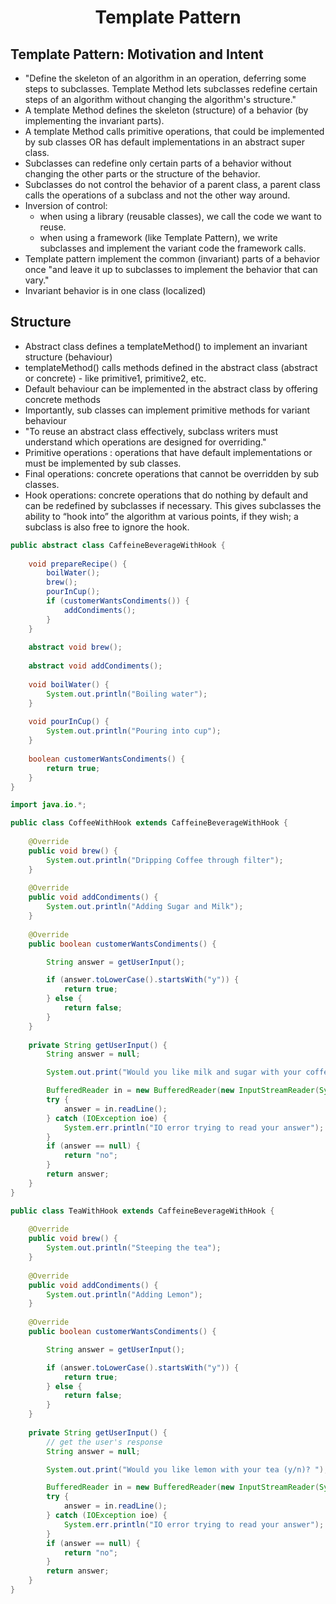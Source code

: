 # <center> Template Pattern </center>

## Template Pattern: Motivation and Intent
- "Define the skeleton of an algorithm in an operation, deferring some steps to subclasses.
Template Method lets subclasses redefine certain steps of an algorithm
without changing the algorithm's structure." 
- A template Method defines the skeleton (structure) of a behavior (by implementing the
invariant parts).
- A template Method calls primitive operations, that could be implemented by sub classes
OR has default implementations in an abstract super class.
- Subclasses can redefine only certain parts of a behavior without changing the other parts
or the structure of the behavior.
- Subclasses do not control the behavior of a parent class,
a parent class calls the operations of a subclass and not the other way around.
- Inversion of control:
   - when using a library (reusable classes), we call the code we want to reuse.
   - when using a framework (like Template Pattern), we write subclasses and
implement the variant code the framework calls.
- Template pattern implement the common (invariant) parts of a behavior once "and
leave it up to subclasses to implement the behavior that can vary."
- Invariant behavior is in one class (localized)

## Structure
- Abstract class defines a templateMethod() to implement an invariant structure (behaviour)
- templateMethod() calls methods defined in the abstract class (abstract or concrete) - like primitive1, primitive2, etc.
- Default behaviour can be implemented in the abstract class by offering concrete methods
- Importantly, sub classes can implement primitive methods for variant behaviour
- "To reuse an abstract class effectively, subclass writers must understand which operations are designed for overriding."
- Primitive operations : operations that have default implementations or must be implemented by sub classes.
- Final operations: concrete operations that cannot be overridden by sub classes.
- Hook operations: concrete operations that do nothing by default and can be redefined by subclasses if necessary. This gives subclasses the ability to “hook into” the algorithm at various points, if they wish; a subclass is also free to ignore the hook.

~~~java
public abstract class CaffeineBeverageWithHook {
 
	void prepareRecipe() {
		boilWater();
		brew();
		pourInCup();
		if (customerWantsCondiments()) {
			addCondiments();
		}
	}
 
	abstract void brew();
 
	abstract void addCondiments();
 
	void boilWater() {
		System.out.println("Boiling water");
	}
 
	void pourInCup() {
		System.out.println("Pouring into cup");
	}
 
	boolean customerWantsCondiments() {
		return true;
	}
}
~~~

~~~java
import java.io.*;

public class CoffeeWithHook extends CaffeineBeverageWithHook {
 
 	@Override
	public void brew() {
		System.out.println("Dripping Coffee through filter");
	}
 
 	@Override
	public void addCondiments() {
		System.out.println("Adding Sugar and Milk");
	}
 
 	@Override
	public boolean customerWantsCondiments() {

		String answer = getUserInput();

		if (answer.toLowerCase().startsWith("y")) {
			return true;
		} else {
			return false;
		}
	}
 
	private String getUserInput() {
		String answer = null;

		System.out.print("Would you like milk and sugar with your coffee (y/n)? ");

		BufferedReader in = new BufferedReader(new InputStreamReader(System.in));
		try {
			answer = in.readLine();
		} catch (IOException ioe) {
			System.err.println("IO error trying to read your answer");
		}
		if (answer == null) {
			return "no";
		}
		return answer;
	}
}
~~~

~~~java
public class TeaWithHook extends CaffeineBeverageWithHook {
 
 	@Override
	public void brew() {
		System.out.println("Steeping the tea");
	}
 
 	@Override
	public void addCondiments() {
		System.out.println("Adding Lemon");
	}
 
 	@Override
	public boolean customerWantsCondiments() {

		String answer = getUserInput();

		if (answer.toLowerCase().startsWith("y")) {
			return true;
		} else {
			return false;
		}
	}
 
	private String getUserInput() {
		// get the user's response
		String answer = null;

		System.out.print("Would you like lemon with your tea (y/n)? ");

		BufferedReader in = new BufferedReader(new InputStreamReader(System.in));
		try {
			answer = in.readLine();
		} catch (IOException ioe) {
			System.err.println("IO error trying to read your answer");
		}
		if (answer == null) {
			return "no";
		}
		return answer;
	}
}
~~~